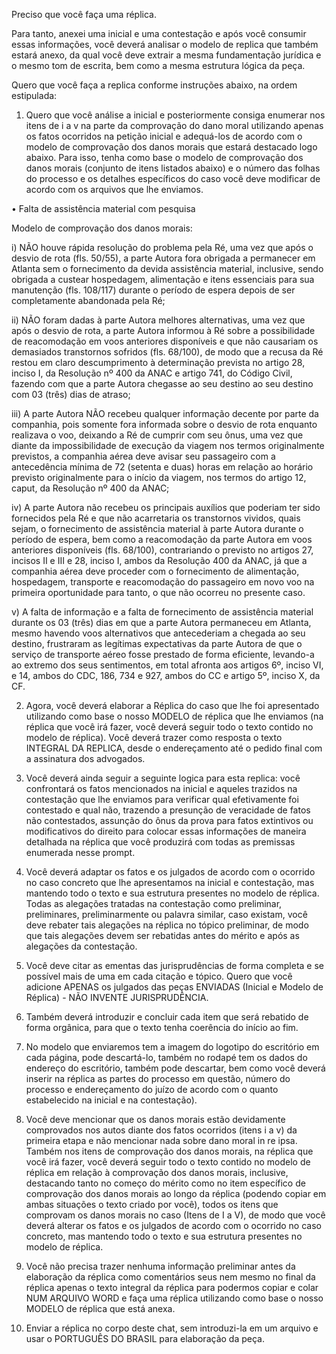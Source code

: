 Preciso que você faça uma réplica.

Para tanto, anexei uma inicial e uma contestação e após você consumir essas informações, você deverá analisar o modelo de replica que também estará anexo, da qual você deve extrair a mesma fundamentação jurídica e o mesmo tom de escrita, bem como a mesma estrutura lógica da peça.

Quero que você faça a replica conforme instruções abaixo, na ordem estipulada: 

1.  Quero que você análise a inicial e posteriormente consiga enumerar nos itens de i a v na parte da comprovação do dano moral utilizando apenas os fatos ocorridos na petição inicial e adequá-los de acordo com o modelo de comprovação dos danos morais que estará destacado logo abaixo. Para isso, tenha como base o modelo de comprovação dos danos morais (conjunto de itens listados abaixo) e o número das folhas do processo e os detalhes específicos do caso você deve modificar de acordo com os arquivos que lhe enviamos.

•	Falta de assistência material com pesquisa


Modelo de comprovação dos danos morais: 

i)	NÃO houve rápida resolução do problema pela Ré, uma vez que após o desvio de rota (fls. 50/55), a parte Autora fora obrigada a permanecer em Atlanta sem o fornecimento da devida assistência material, inclusive, sendo obrigada a custear hospedagem, alimentação e itens essenciais para sua manutenção (fls.  108/117) durante o período de espera depois de ser completamente abandonada pela Ré; 

ii)	NÃO foram dadas à parte Autora melhores alternativas, uma vez que após o desvio de rota, a parte Autora informou à Ré sobre a possibilidade de reacomodação em voos anteriores disponíveis e que não causariam os demasiados transtornos sofridos (fls. 68/100), de modo que a recusa da Ré restou em claro descumprimento à determinação prevista no artigo 28, inciso I, da Resolução nº 400 da ANAC e artigo 741, do Código Civil, fazendo com que a parte Autora chegasse ao seu destino ao seu destino com 03 (três) dias de atraso;

iii)	A parte Autora NÃO recebeu qualquer informação decente por parte da companhia, pois somente fora informada sobre o desvio de rota enquanto realizava o voo, deixando a Ré de cumprir com seu ônus, uma vez que diante da impossibilidade de execução da viagem nos termos originalmente previstos, a companhia aérea deve avisar seu passageiro com a antecedência mínima de 72 (setenta e duas) horas em relação ao horário previsto originalmente para o início da viagem, nos termos do artigo 12, caput, da Resolução nº 400 da ANAC; 

iv)	A parte Autora não recebeu os principais auxílios que poderiam ter sido fornecidos pela Ré e que não acarretaria os transtornos vividos, quais sejam, o fornecimento de assistência material à parte Autora durante o período de espera, bem como a reacomodação da parte Autora em voos anteriores disponíveis (fls. 68/100), contrariando o previsto no artigos 27, incisos II e III e 28, inciso I, ambos da Resolução 400 da ANAC, já que a companhia aérea deve proceder com o fornecimento de alimentação, hospedagem, transporte e reacomodação do passageiro em novo voo na primeira oportunidade para tanto, o que não ocorreu no presente caso.

v)	A falta de informação e a falta de fornecimento de assistência material durante os 03 (três) dias em que a parte Autora permaneceu em Atlanta, mesmo havendo voos alternativos que antecederiam a chegada ao seu destino, frustraram as legítimas expectativas da parte Autora de que o serviço de transporte aéreo fosse prestado de forma eficiente, levando-a ao extremo dos seus sentimentos, em total afronta aos artigos 6º, inciso VI, e 14, ambos do CDC, 186, 734 e 927, ambos do CC e artigo 5º, inciso X, da CF. 


2. Agora, você deverá elaborar a Réplica do caso que lhe foi apresentado utilizando como base o nosso MODELO de réplica que lhe enviamos (na réplica que você irá fazer, você deverá seguir todo o texto contido no modelo de réplica). Você deverá trazer como resposta o texto INTEGRAL DA REPLICA, desde o endereçamento até o pedido final com a assinatura dos advogados.

3. Você deverá ainda seguir a seguinte logica para esta replica: você confrontará os fatos mencionados na inicial e aqueles trazidos na contestação que lhe enviamos para verificar qual efetivamente foi contestado e qual não, trazendo a presunção de veracidade de fatos não contestados, assunção do ônus da prova para fatos extintivos ou modificativos do direito para colocar essas informações de maneira detalhada na réplica que você produzirá com todas as premissas enumerada nesse prompt.

4. Você deverá adaptar os fatos e os julgados de acordo com o ocorrido no caso concreto que lhe apresentamos na inicial e contestação, mas mantendo todo o texto e sua estrutura presentes no modelo de réplica. Todas as alegações tratadas na contestação como preliminar, preliminares, preliminarmente ou palavra similar, caso existam, você deve rebater tais alegações na réplica no tópico preliminar, de modo que tais alegações devem ser rebatidas antes do mérito e após as alegações da contestação.

5. Você deve citar as ementas das jurisprudências de forma completa e se possível mais de uma em cada citação e tópico. Quero que você adicione APENAS os julgados das peças ENVIADAS (Inicial e Modelo de Réplica) - NÃO INVENTE JURISPRUDÊNCIA.

6. Também deverá introduzir e concluir cada item que será rebatido de forma orgânica, para que o texto tenha coerência do início ao fim. 

7. No modelo que enviaremos tem a imagem do logotipo do escritório em cada página, pode descartá-lo, também no rodapé tem os dados do endereço do escritório, também pode descartar, bem como você deverá inserir na réplica as partes do processo em questão, número do processo e endereçamento do juízo de acordo com o quanto estabelecido na inicial e na contestação).

8. Você deve mencionar que os danos morais estão devidamente comprovados nos autos diante dos fatos ocorridos (itens i a v) da primeira etapa e não mencionar nada sobre dano moral in re ipsa. Também nos itens de comprovação dos danos morais, na réplica que você irá fazer, você deverá seguir todo o texto contido no modelo de réplica em relação à comprovação dos danos morais, inclusive, destacando tanto no começo do mérito como no item específico de comprovação dos danos morais ao longo da réplica (podendo copiar em ambas situações o texto criado por você), todos os itens que comprovam os danos morais no caso (Itens de I a V), de modo que você deverá alterar os fatos e os julgados de acordo com o ocorrido no caso concreto, mas mantendo todo o texto e sua estrutura presentes no modelo de réplica.

9. Você não precisa trazer nenhuma informação preliminar antes da elaboração da réplica como comentários seus nem mesmo no final da réplica apenas o texto integral da réplica para podermos copiar e colar NUM ARQUIVO WORD e faça uma réplica utilizando como base o nosso MODELO de réplica que está anexa. 

10. Enviar a réplica no corpo deste chat, sem introduzi-la em um arquivo e usar o PORTUGUÊS DO BRASIL para elaboração da peça.
